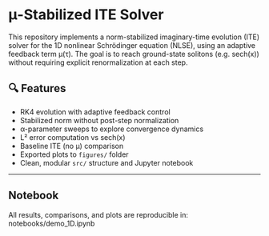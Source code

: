 # μ-Stabilized ITE Solver

This repository implements a norm-stabilized imaginary-time evolution (ITE) solver for the 1D nonlinear Schrödinger equation (NLSE), using an adaptive feedback term μ(τ). The goal is to reach ground-state solitons (e.g. sech(x)) without requiring explicit renormalization at each step.

## 🔍 Features

- RK4 evolution with adaptive feedback control
- Stabilized norm without post-step normalization
- α-parameter sweeps to explore convergence dynamics
- L² error computation vs sech(x)
- Baseline ITE (no µ) comparison
- Exported plots to `figures/` folder
- Clean, modular `src/` structure and Jupyter notebook

---

## Notebook

All results, comparisons, and plots are reproducible in: notebooks/demo_1D.ipynb
